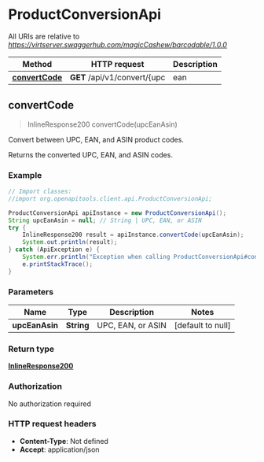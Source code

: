 # ProductConversionApi

All URIs are relative to *https://virtserver.swaggerhub.com/magicCashew/barcodable/1.0.0*

Method | HTTP request | Description
------------- | ------------- | -------------
[**convertCode**](ProductConversionApi.md#convertCode) | **GET** /api/v1/convert/{upc | ean | asin} | Convert between UPC, EAN, and ASIN product codes.



## convertCode

> InlineResponse200 convertCode(upcEanAsin)

Convert between UPC, EAN, and ASIN product codes.

Returns the converted UPC, EAN, and ASIN codes.

### Example

```java
// Import classes:
//import org.openapitools.client.api.ProductConversionApi;

ProductConversionApi apiInstance = new ProductConversionApi();
String upcEanAsin = null; // String | UPC, EAN, or ASIN
try {
    InlineResponse200 result = apiInstance.convertCode(upcEanAsin);
    System.out.println(result);
} catch (ApiException e) {
    System.err.println("Exception when calling ProductConversionApi#convertCode");
    e.printStackTrace();
}
```

### Parameters


Name | Type | Description  | Notes
------------- | ------------- | ------------- | -------------
 **upcEanAsin** | **String**| UPC, EAN, or ASIN | [default to null]

### Return type

[**InlineResponse200**](InlineResponse200.md)

### Authorization

No authorization required

### HTTP request headers

- **Content-Type**: Not defined
- **Accept**: application/json

